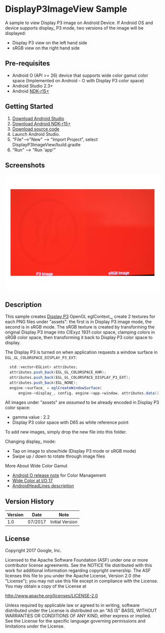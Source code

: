DisplayP3ImageView Sample
==========================
A sample to view Display P3 image on Android Device. If Android OS and device supports display_ P3 mode, two versions of the image will be displayed:
- Display P3 view on the left hand side
- sRGB view on the right hand side

Pre-requisites
--------------
- Android O (API >= 26) device that supports wide color gamut color space
  (Implemented on Android - O with Display P3 color space)
- Android Studio 2.3+
- Android [NDK-r15+](https://developer.android.com/ndk/downloads/index.html)

Getting Started
---------------
1. [Download Android Studio](https://developer.android.com/studio/index.html)
1. [Download Android NDK-r15+](https://github.com/android-ndk/ndk/wiki)
1. [Download source code](http://www.github.com/googlesamples/android-ndk)
1. Launch Android Studio.
1. "File"-->"New" --> "Import Project", select DisplayP3ImageView/build.gradle
1. "Run" --> "Run 'app'"

Screenshots
-----------
![screenshot](screenshot.png)

Description
-----------
This sample creates [Display P3](http://www.androidbeat.com/2017/04/android-o-feature-highlight-support-wide-color-gamut-profile)
OpenGL eglContext_, create 2 textures
for each PNG files under "assets": the first is in Display P3 image mode,
the second is in sRGB mode.  The sRGB texture is created by transforming the 
original Display P3 image into CIExyz 1931 color space, clamping colors in
sRGB color space, then transforming it back to Display P3 color space to display.

The Display P3 is turned on when application requests a window surface in
`EGL_GL_COLORSPACE_DISPLAY_P3_EXT`:
```java
  std::vector<EGLint> attributes;
  attributes.push_back(EGL_GL_COLORSPACE_KHR);
  attributes.push_back(EGL_GL_COLORSPACE_DISPLAY_P3_EXT);
  attributes.push_back(EGL_NONE);
  engine->surface_ = eglCreateWindowSurface(
      engine->display_, config, engine->app->window, attributes.data());

```
All images under "assets" are *assumed* to be already encoded in Display P3 color
space:
- gamma value : 2.2
- Display P3 color space with D65 as white reference point

To add new images, simply drop the new file into this folder. 

Changing display_ mode:
- Tap on image to show/hide (Display P3 mode or sRGB mode)
- Swipe up / down to rotate through image files

More About Wide Color Gamut
- [Android O release note](https://developer.android.com/preview/api-overview.html) for Color Management
- [Wide Color at I/O 17](https://www.youtube.com/watch?v=r8NeG0wmFXM)
- [AndroidHeadLines description](https://www.androidheadlines.com/2017/03/apps-android-o-will-wide-color-gamut-support.html)


Version History
---------------
| Version   |  Date    |    Note                          |
| --------- | -------- | ---------------------------------|
|    1.0    | 07/2017  |    Initial Version               |


License
-------
Copyright 2017 Google, Inc.

Licensed to the Apache Software Foundation (ASF) under one or more contributor
license agreements.  See the NOTICE file distributed with this work for
additional information regarding copyright ownership.  The ASF licenses this
file to you under the Apache License, Version 2.0 (the "License"); you may not
use this file except in compliance with the License.  You may obtain a copy of
the License at

http://www.apache.org/licenses/LICENSE-2.0

Unless required by applicable law or agreed to in writing, software
distributed under the License is distributed on an "AS IS" BASIS, WITHOUT
WARRANTIES OR CONDITIONS OF ANY KIND, either express or implied.  See the
License for the specific language governing permissions and limitations under
the License.

